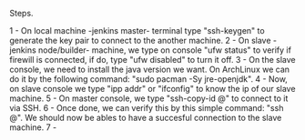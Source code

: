 Steps.

1 - On local machine -jenkins master- terminal type "ssh-keygen" to generate the key pair to connect to the another machine.
2 - On slave -jenkins node/builder- machine, we type on console "ufw status" to verify if firewill is connected, if do, type "ufw disabled" to turn it off.
3 - On the slave console, we need to install the java version we want. On ArchLinux we can do it by the following command: "sudo pacman -Sy jre-openjdk<version>".
4 - Now, on slave console we type "ipp addr" or "ifconfig" to know the ip of our slave machine.
5 - On master console, we type "ssh-copy-id <slave-machine-username>@<slave-machine-ip>" to connect to it via SSH. 
6 - Once done, we can verify this by this simple command: "ssh <slave-machine-username>@<slave-machine-ip>". We should now be ables to have a succesful connection to the slave machine.
7 - 
